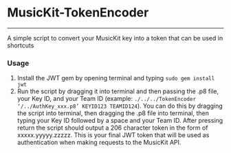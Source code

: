 # MusicKit-TokenEncoder
---
A simple script to convert your MusicKit key into a token that can be used in shortcuts

### Usage
1. Install the JWT gem by opening terminal and typing 
`sudo gem install jwt`
2. Run the script by dragging it into terminal and then passing the .p8 file, your Key ID, and your Team ID (example: `./../../TokenEncoder ‘/../AuthKey_xxx.p8’ KEYID123 TEAMID124`).  You can do this by dragging the script into terminal, then dragging the .p8 file into terminal, then typing your Key ID followed by a space and your Team ID. After pressing return the script should output a 206 character token in the form of xxxxx.yyyyy.zzzzz. This is your final JWT token that will be used as authentication when making requests to the MusicKit API.
